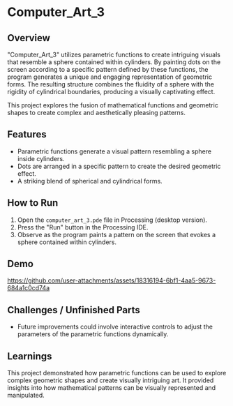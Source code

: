 # Computer_Art_3

## Overview
"Computer_Art_3" utilizes parametric functions to create intriguing visuals that resemble a sphere contained within cylinders. By painting dots on the screen according to a specific pattern defined by these functions, the program generates a unique and engaging representation of geometric forms. The resulting structure combines the fluidity of a sphere with the rigidity of cylindrical boundaries, producing a visually captivating effect.

This project explores the fusion of mathematical functions and geometric shapes to create complex and aesthetically pleasing patterns.

## Features
- Parametric functions generate a visual pattern resembling a sphere inside cylinders.
- Dots are arranged in a specific pattern to create the desired geometric effect.
- A striking blend of spherical and cylindrical forms.

## How to Run
1. Open the `computer_art_3.pde` file in Processing (desktop version).
2. Press the "Run" button in the Processing IDE.
3. Observe as the program paints a pattern on the screen that evokes a sphere contained within cylinders.

## Demo
https://github.com/user-attachments/assets/18316194-6bf1-4aa5-9673-684a1c0cd74a


## Challenges / Unfinished Parts
- Future improvements could involve interactive controls to adjust the parameters of the parametric functions dynamically.

## Learnings
This project demonstrated how parametric functions can be used to explore complex geometric shapes and create visually intriguing art. It provided insights into how mathematical patterns can be visually represented and manipulated.

